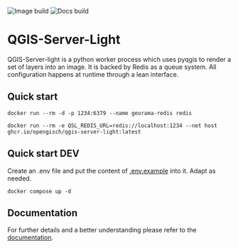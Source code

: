 ![Image build](https://github.com/opengisch/qgis-server-light/actions/workflows/image.yml/badge.svg)
![Docs build](https://github.com/opengisch/qgis-server-light/actions/workflows/docs.yml/badge.svg)


# QGIS-Server-Light

QGIS-Server-light is a python worker process which uses pyqgis
to render a set of layers into an image. It is backed by Redis
as a queue system.
All configuration happens at runtime through a lean interface.

## Quick start

```shell
docker run --rm -d -p 1234:6379 --name georama-redis redis
```

```shell
docker run --rm -e QSL_REDIS_URL=redis://localhost:1234 --net host ghcr.io/opengisch/qgis-server-light:latest
```

## Quick start DEV

Create an .env file and put the content of [.env.example](.env.example) into it. Adapt as needed.

```shell
docker compose up -d
```

## Documentation

For further details and a better understanding please refer to the
[documentation](https://opengisch.github.io/qgis-server-light).
